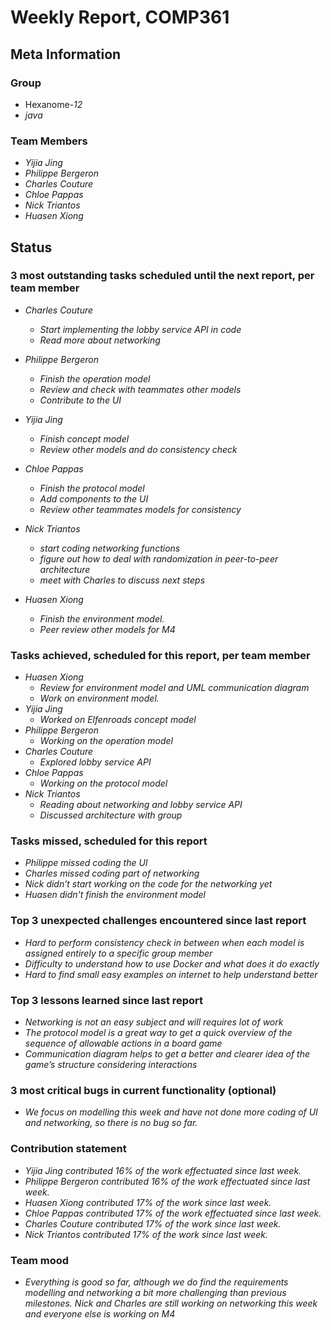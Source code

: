 # Weekly Report, COMP361

## Meta Information

### Group

 * Hexanome-*12*
 * *java*

### Team Members

 * *Yijia Jing*
 * *Philippe Bergeron*
 * *Charles Couture*
 * *Chloe Pappas*
 * *Nick Triantos*
 * *Huasen Xiong*

## Status

### 3 most outstanding tasks scheduled until the next report, per team member

 * *Charles Couture*
   * *Start implementing the lobby service API in code*
    * *Read more about networking*
 * *Philippe Bergeron*
   * *Finish the operation model*
    * *Review and check with teammates other models*
    * *Contribute to the UI*
 * *Yijia Jing*
   * *Finish concept model*
   * *Review other models and do consistency check*
 * *Chloe Pappas*
   * *Finish the protocol model*
    * *Add components to the UI*
    * *Review other teammates models for consistency*
 * *Nick Triantos*
   * *start coding networking functions*
    * *figure out how to deal with randomization in peer-to-peer architecture*
    * *meet with Charles to discuss next steps*

 * *Huasen Xiong*
   * *Finish the environment model.*
   * *Peer review other models for M4*


### Tasks achieved, scheduled for this report, per team member


 * *Huasen Xiong*
   * *Review for environment model and UML communication diagram*
   * *Work on environment model.*
 * *Yijia Jing*
   * *Worked on Elfenroads concept model*
 * *Philippe Bergeron*
   * *Working on the operation model*
*  *Charles Couture*
   * *Explored lobby service API*
*  *Chloe Pappas*
   * *Working on the protocol model*
*  *Nick Triantos*
   * *Reading about networking and lobby service API*
    * *Discussed architecture with group*


### Tasks missed, scheduled for this report
 * *Philippe missed coding the UI*
 * *Charles missed coding part of networking*
 * *Nick didn’t start working on the code for the networking yet*
 * *Huasen didn't finish the environment model*

### Top 3 unexpected challenges encountered since last report

 * *Hard to perform consistency check in between when each model is assigned entirely to a specific group member*
 * *Difficulty to understand how to use Docker and what does it do exactly*
 * *Hard to find small easy examples on internet to help understand better*


### Top 3 lessons learned since last report

 * *Networking is not an easy subject and will requires lot of work*
 * *The protocol model is a great way to get a quick overview of the sequence of allowable actions in a board game*
 * *Communication diagram helps to get a better and clearer idea of the game’s structure considering interactions* 

### 3 most critical bugs in current functionality (optional)

* *We focus on modelling this week and have not done more coding of UI and networking, so there is no bug so far.*

### Contribution statement

 * *Yijia Jing contributed 16% of the work effectuated since last week.*
 * *Philippe Bergeron contributed 16% of the work effectuated since last week.*
 * *Huasen Xiong contributed 17% of the work since last week.*  
 * *Chloe Pappas contributed 17% of the work effectuated since last week.*
 * *Charles Couture contributed 17% of the work since last week.*
 * *Nick Triantos contributed 17% of the work since last week.*

### Team mood

 * *Everything is good so far, although we do find the requirements modelling and networking a bit more challenging than previous milestones. Nick and Charles are still working on networking this week and everyone else is working on M4*

